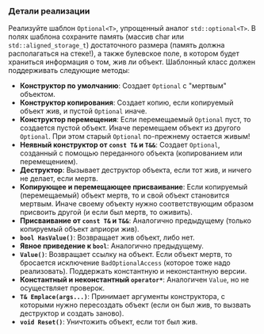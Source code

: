 ### Детали реализации

Реализуйте шаблон `Optional<T>`, упрощенный аналог `std::optional<T>`. В полях шаблона сохраните память (массив char или `std::aligned_storage_t`) достаточного размера (память должна располагаться на стеке!), а также булевское поле, в котором будет храниться информация о том, жив ли объект. Шаблонный класс должен поддерживать следующие методы:

- **Конструктор по умолчанию**: Создает `Optional` с "мертвым" объектом.
- **Конструктор копирования**: Создает копию, если копируемый объект жив, и пустой `Optional` иначе.
- **Конструктор перемещения**: Если перемещаемый `Optional` пуст, то создается пустой объект. Иначе перемещаем объект из другого `Optional`. При этом старый `Optional` по-прежнему остается живым!
- **Неявный конструктор от `const T&` и `T&&`**: Создает `Optional`, созданный с помощью переданного объекта (копированием или перемещением).
- **Деструктор**: Вызывает деструктор объекта, если тот жив, и ничего не делает, если мертв.
- **Копирующее и перемещающее присваивание**: Если копируемый (перемещаемый) объект мертв, то и свой объект становится мертвым. Иначе своему объекту нужно соответствующим образом присвоить другой (и если был мертв, то оживить).
- **Присваивание от `const T&` и `T&&`**: Аналогично предыдущему (только копируемый объект априори жив).
- **`bool HasValue()`**: Возвращает жив объект, либо нет.
- **Явное приведение к `bool`**: Аналогично предыдущему.
- **`Value()`**: Возвращает ссылку на объект. Если объект мертв, то бросается исключение `BadOptionalAccess` (которое тоже надо реализовать). Поддержать константную и неконстантную версии.
- **Константный и неконстантный `operator*`**: Аналогичен `Value`, но не осуществляет проверок.
- **`T& Emplace(args...)`**: Принимает аргументы конструктора, с которыми нужно пересоздать объект (если он был жив, то вызвать деструктор и создать заново).
- **`void Reset()`**: Уничтожить объект, если тот был жив.

